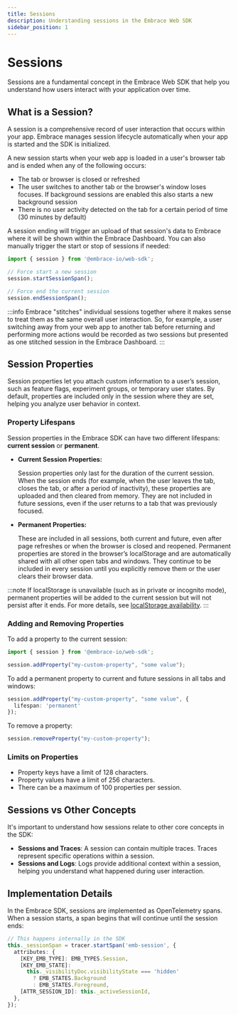 ```yaml
---
title: Sessions
description: Understanding sessions in the Embrace Web SDK
sidebar_position: 1
---
```


# Sessions

Sessions are a fundamental concept in the Embrace Web SDK that help you understand how users interact with your
application over time.

## What is a Session?

A session is a comprehensive record of user interaction that occurs within your app. Embrace manages session lifecycle
automatically when your app is started and the SDK is initialized.

A new session starts when your web app is loaded in a user's browser tab and is ended when any of the following occurs:
- The tab or browser is closed or refreshed
- The user switches to another tab or the browser's window loses focuses. If background sessions are enabled this also
starts a new background session
- There is no user activity detected on the tab for a certain period of time (30 minutes by default)

A session ending will trigger an upload of that session's data to Embrace where it will be shown within the Embrace
Dashboard. You can also manually trigger the start or stop of sessions if needed:

```typescript
import { session } from '@embrace-io/web-sdk';

// Force start a new session
session.startSessionSpan();

// Force end the current session
session.endSessionSpan();
```

:::info
Embrace "stitches" individual sessions together where it makes sense to treat them as the same overall
user interaction. So, for example, a user switching away from your web app to another tab before returning and performing
more actions would be recorded as two sessions but presented as one stitched session in the Embrace Dashboard.
:::

## Session Properties

Session properties let you attach custom information to a user’s session, such as feature flags, experiment groups, or temporary user states. By default, properties are included only in the session where they are set, helping you analyze user behavior in context.

### Property Lifespans

Session properties in the Embrace SDK can have two different lifespans: **current session** or **permanent**.

- **Current Session Properties:**

  Session properties only last for the duration of the current session. When the session ends (for example, when the user leaves the tab, closes the tab, or after a period of inactivity), these properties are uploaded and then cleared from memory. They are not included in future sessions, even if the user returns to a tab that was previously focused.

- **Permanent Properties:**

  These are included in all sessions, both current and future, even after page refreshes or when the browser is closed and reopened. Permanent properties are stored in the browser’s localStorage and are automatically shared with all other open tabs and windows. They continue to be included in every session until you explicitly remove them or the user clears their browser data.

:::note
If localStorage is unavailable (such as in private or incognito mode), permanent properties will be added to the current session but will not persist after it ends. For more details, see [localStorage availability](https://developer.mozilla.org/en-US/docs/Web/API/Web_Storage_API/Using_the_Web_Storage_API#testing_for_availability).
:::

### Adding and Removing Properties

To add a property to the current session:
```typescript
import { session } from '@embrace-io/web-sdk';

session.addProperty("my-custom-property", "some value");
```

To add a permanent property to current and future sessions in all tabs and windows:
```typescript
session.addProperty("my-custom-property", "some value", {
  lifespan: 'permanent'
});
```

To remove a property:
```typescript
session.removeProperty("my-custom-property");
```

### Limits on Properties

- Property keys have a limit of 128 characters.
- Property values have a limit of 256 characters.
- There can be a maximum of 100 properties per session.

## Sessions vs Other Concepts

It's important to understand how sessions relate to other core concepts in the SDK:

- **Sessions and Traces**: A session can contain multiple traces. Traces represent specific operations within a session.
- **Sessions and Logs**: Logs provide additional context within a session, helping you understand what happened during user interaction.

## Implementation Details

In the Embrace SDK, sessions are implemented as OpenTelemetry spans. When a session starts, a span begins that will
continue until the session ends:

```typescript
// This happens internally in the SDK
this._sessionSpan = tracer.startSpan('emb-session', {
  attributes: {
    [KEY_EMB_TYPE]: EMB_TYPES.Session,
    [KEY_EMB_STATE]:
      this._visibilityDoc.visibilityState === 'hidden'
        ? EMB_STATES.Background
        : EMB_STATES.Foreground,
    [ATTR_SESSION_ID]: this._activeSessionId,
  },
});
```
